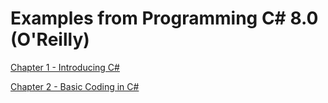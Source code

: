 # Examples from Programming C# 8.0 (O'Reilly)

[Chapter 1 - Introducing C#](Ch01/Ch01.md)

[Chapter 2 - Basic Coding in C#](Ch02/Ch02.md)